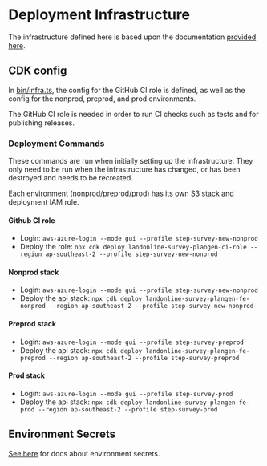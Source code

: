 # Deployment Infrastructure

The infrastructure defined here is based upon the documentation [provided here](https://toitutewhenua.atlassian.net/wiki/spaces/STEP/pages/364151558/SPAs+Cloudfront+S3+migration+guide).

## CDK config

In [bin/infra.ts](./bin/infra.ts), the config for the GitHub CI role is defined,
as well as the config for the nonprod, preprod, and prod environments.

The GitHub CI role is needed in order to run CI checks such as tests and for publishing releases.

### Deployment Commands

These commands are run when initially setting up the infrastructure.
They only need to be run when the infrastructure has changed, or has been destroyed and needs to be recreated.

Each environment (nonprod/preprod/prod) has its own S3 stack and deployment IAM role.

#### Github CI role

- Login: `aws-azure-login --mode gui --profile step-survey-new-nonprod`
- Deploy the role: `npx cdk deploy landonline-survey-plangen-ci-role --region ap-southeast-2 --profile step-survey-new-nonprod`

#### Nonprod stack

- Login: `aws-azure-login --mode gui --profile step-survey-new-nonprod`
- Deploy the api stack: `npx cdk deploy landonline-survey-plangen-fe-nonprod --region ap-southeast-2 --profile step-survey-new-nonprod`

#### Preprod stack

- Login: `aws-azure-login --mode gui --profile step-survey-preprod`
- Deploy the api stack: `npx cdk deploy landonline-survey-plangen-fe-preprod --region ap-southeast-2 --profile step-survey-preprod`

#### Prod stack

- Login: `aws-azure-login --mode gui --profile step-survey-prod`
- Deploy the api stack: `npx cdk deploy landonline-survey-plangen-fe-prod --region ap-southeast-2 --profile step-survey-prod`

## Environment Secrets

[See here](./templates/README.md) for docs about environment secrets.
